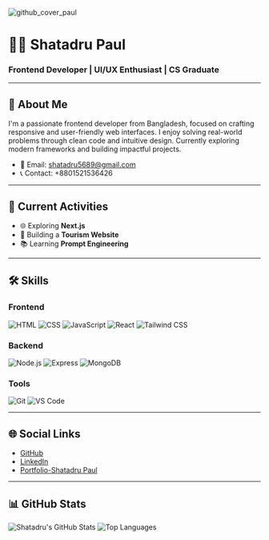 
![github_cover_paul](https://github.com/user-attachments/assets/f6022664-7ae4-406f-a33d-a8e5663d1a2e)


# 👨‍💻 Shatadru Paul
### Frontend Developer | UI/UX Enthusiast | CS Graduate

---

## 👋 About Me
I'm a passionate frontend developer from Bangladesh, focused on crafting responsive and user-friendly web interfaces. I enjoy solving real-world problems through clean code and intuitive design. Currently exploring modern frameworks and building impactful projects.
- 📧 Email: shatadru5689@gmail.com 
- 📞 Contact: +8801521536426

---

## 🚀 Current Activities
- 🌐 Exploring **Next.js**
- 🧳 Building a **Tourism Website**
- 📚 Learning **Prompt Engineering**

---

## 🛠 Skills

### Frontend
![HTML](https://img.shields.io/badge/-HTML5-E34F26?logo=html5&logoColor=white)
![CSS](https://img.shields.io/badge/-CSS3-1572B6?logo=css3&logoColor=white)
![JavaScript](https://img.shields.io/badge/-JavaScript-F7DF1E?logo=javascript&logoColor=black)
![React](https://img.shields.io/badge/-React-61DAFB?logo=react&logoColor=black)
![Tailwind CSS](https://img.shields.io/badge/-Tailwind%20CSS-38B2AC?logo=tailwind-css&logoColor=white)

### Backend
![Node.js](https://img.shields.io/badge/-Node.js-339933?logo=node.js&logoColor=white)
![Express](https://img.shields.io/badge/-Express-000000?logo=express&logoColor=white)
![MongoDB](https://img.shields.io/badge/-MongoDB-47A248?logo=mongodb&logoColor=white)

### Tools
![Git](https://img.shields.io/badge/-Git-F05032?logo=git&logoColor=white)
![VS Code](https://img.shields.io/badge/-VS%20Code-007ACC?logo=visual-studio-code&logoColor=white)

---

## 🌐 Social Links
- [GitHub](https://github.com/Atanu-paul89)
- [LinkedIn](https://www.linkedin.com/in/shatadru-paul-42222a193/)
- [Portfolio-Shatadru Paul](https://myportfolio1212.web.app/)

---

## 📊 GitHub Stats

![Shatadru's GitHub Stats](https://github-readme-stats.vercel.app/api?username=Atanu-paul89&show_icons=true&theme=radical)
![Top Languages](https://github-readme-stats.vercel.app/api/top-langs/?username=Atanu-paul89&layout=compact)


